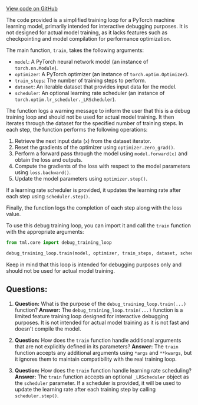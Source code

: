 [View code on GitHub](https://github.com/twitter/the-algorithm-ml/blob/master/core/debug_training_loop.py)

The code provided is a simplified training loop for a PyTorch machine learning model, primarily intended for interactive debugging purposes. It is not designed for actual model training, as it lacks features such as checkpointing and model compilation for performance optimization.

The main function, `train`, takes the following arguments:

- `model`: A PyTorch neural network model (an instance of `torch.nn.Module`).
- `optimizer`: A PyTorch optimizer (an instance of `torch.optim.Optimizer`).
- `train_steps`: The number of training steps to perform.
- `dataset`: An iterable dataset that provides input data for the model.
- `scheduler`: An optional learning rate scheduler (an instance of `torch.optim.lr_scheduler._LRScheduler`).

The function logs a warning message to inform the user that this is a debug training loop and should not be used for actual model training. It then iterates through the dataset for the specified number of training steps. In each step, the function performs the following operations:

1. Retrieve the next input data (`x`) from the dataset iterator.
2. Reset the gradients of the optimizer using `optimizer.zero_grad()`.
3. Perform a forward pass through the model using `model.forward(x)` and obtain the loss and outputs.
4. Compute the gradients of the loss with respect to the model parameters using `loss.backward()`.
5. Update the model parameters using `optimizer.step()`.

If a learning rate scheduler is provided, it updates the learning rate after each step using `scheduler.step()`.

Finally, the function logs the completion of each step along with the loss value.

To use this debug training loop, you can import it and call the `train` function with the appropriate arguments:

```python
from tml.core import debug_training_loop

debug_training_loop.train(model, optimizer, train_steps, dataset, scheduler)
```

Keep in mind that this loop is intended for debugging purposes only and should not be used for actual model training.
## Questions: 
 1. **Question:** What is the purpose of the `debug_training_loop.train(...)` function?
   **Answer:** The `debug_training_loop.train(...)` function is a limited feature training loop designed for interactive debugging purposes. It is not intended for actual model training as it is not fast and doesn't compile the model.

2. **Question:** How does the `train` function handle additional arguments that are not explicitly defined in its parameters?
   **Answer:** The `train` function accepts any additional arguments using `*args` and `**kwargs`, but it ignores them to maintain compatibility with the real training loop.

3. **Question:** How does the `train` function handle learning rate scheduling?
   **Answer:** The `train` function accepts an optional `_LRScheduler` object as the `scheduler` parameter. If a scheduler is provided, it will be used to update the learning rate after each training step by calling `scheduler.step()`.